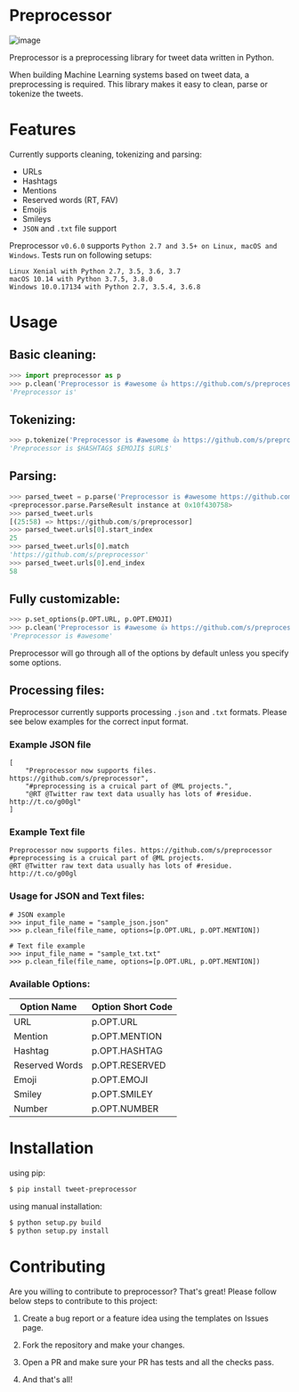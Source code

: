 Preprocessor
============

![image](https://travis-ci.org/s/preprocessor.svg?branch=master)

Preprocessor is a preprocessing library for tweet data written in Python.

When building Machine Learning systems based on tweet data, a preprocessing is required. This library makes it easy to clean, parse or tokenize the tweets.

Features
========

Currently supports cleaning, tokenizing and parsing:

- URLs
- Hashtags
- Mentions
- Reserved words (RT, FAV)
- Emojis
- Smileys
- `JSON` and `.txt` file support

Preprocessor `v0.6.0` supports `Python 2.7 and 3.5+ on Linux, macOS and Windows`. Tests run on following setups:

```
Linux Xenial with Python 2.7, 3.5, 3.6, 3.7
macOS 10.14 with Python 3.7.5, 3.8.0
Windows 10.0.17134 with Python 2.7, 3.5.4, 3.6.8
```

Usage
=====

Basic cleaning:
---------------

```python
>>> import preprocessor as p
>>> p.clean('Preprocessor is #awesome 👍 https://github.com/s/preprocessor')
'Preprocessor is'
```

Tokenizing:
-----------

```python
>>> p.tokenize('Preprocessor is #awesome 👍 https://github.com/s/preprocessor')
'Preprocessor is $HASHTAG$ $EMOJI$ $URL$'
```

Parsing:
--------

```python
>>> parsed_tweet = p.parse('Preprocessor is #awesome https://github.com/s/preprocessor')
<preprocessor.parse.ParseResult instance at 0x10f430758>
>>> parsed_tweet.urls
[(25:58) => https://github.com/s/preprocessor]
>>> parsed_tweet.urls[0].start_index
25
>>> parsed_tweet.urls[0].match
'https://github.com/s/preprocessor'
>>> parsed_tweet.urls[0].end_index
58
```

Fully customizable:
-------------------

```python
>>> p.set_options(p.OPT.URL, p.OPT.EMOJI)
>>> p.clean('Preprocessor is #awesome 👍 https://github.com/s/preprocessor')
'Preprocessor is #awesome'
```

Preprocessor will go through all of the options by default unless you specify some options.

## Processing files:

Preprocessor currently supports processing `.json` and `.txt` formats. Please see below examples for the correct input format.

### Example JSON file

```
[
    "Preprocessor now supports files. https://github.com/s/preprocessor",
    "#preprocessing is a cruical part of @ML projects.",
    "@RT @Twitter raw text data usually has lots of #residue. http://t.co/g00gl"
]
```

### Example Text file

```
Preprocessor now supports files. https://github.com/s/preprocessor
#preprocessing is a cruical part of @ML projects.
@RT @Twitter raw text data usually has lots of #residue. http://t.co/g00gl
```

### Usage for JSON and Text files:

```
# JSON example
>>> input_file_name = "sample_json.json"
>>> p.clean_file(file_name, options=[p.OPT.URL, p.OPT.MENTION]) 

# Text file example 
>>> input_file_name = "sample_txt.txt"
>>> p.clean_file(file_name, options=[p.OPT.URL, p.OPT.MENTION])
```

### Available Options:

| Option Name    | Option Short Code |
| -------------- | ----------------- |
| URL            | p.OPT.URL         |
| Mention        | p.OPT.MENTION     |
| Hashtag        | p.OPT.HASHTAG     |
| Reserved Words | p.OPT.RESERVED    |
| Emoji          | p.OPT.EMOJI       |
| Smiley         | p.OPT.SMILEY      |
| Number         | p.OPT.NUMBER      |

Installation
============

using pip:

```bash
$ pip install tweet-preprocessor
```

using manual installation:

```bash
$ python setup.py build
$ python setup.py install
```

# Contributing

Are you willing to contribute to preprocessor? That's great! Please follow below steps to contribute to this project:

1. Create a bug report or a feature idea using the templates on Issues page.

2. Fork the repository and make your changes.

3. Open a PR and make sure your PR has tests and all the checks pass. 

4. And that's all!